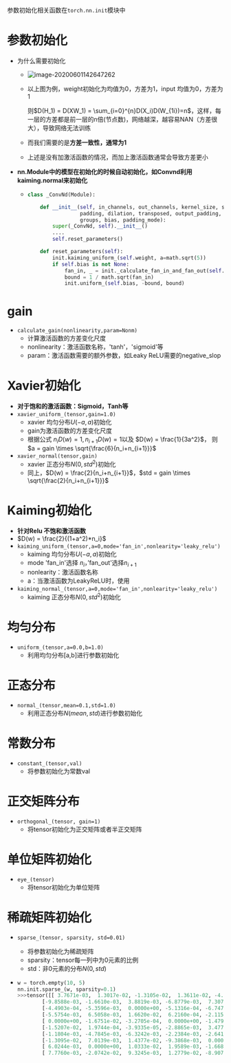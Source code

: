 参数初始化相关函数在`torch.nn.init`模块中

# 参数初始化

- 为什么需要初始化

  - ![image-20200601142647262](C:\Users\26401\AppData\Roaming\Typora\typora-user-images\image-20200601142647262.png)

  - 以上图为例，weight初始化为均值为0，方差为1，input 均值为0，方差为1

    则$D(H_1) = D(XW_1) = \sum_{i=0}^{n}D(X_i)D(W_{1i})=n$，这样，每一层的方差都是前一层的n倍(节点数)，网络越深，越容易NAN（方差很大），导致网络无法训练

  - 而我们需要的是**方差一致性，通常为1**

  - 上述是没有加激活函数的情况，而加上激活函数通常会导致方差更小
  
- **nn.Module中的模型在初始化的时候自动初始化，如Convnd利用kaiming.normal来初始化**

  - ```python
    class _ConvNd(Module):
    
        def __init__(self, in_channels, out_channels, kernel_size, stride,
                     padding, dilation, transposed, output_padding,
                     groups, bias, padding_mode):
            super(_ConvNd, self).__init__()
            ....
            self.reset_parameters()
    
        def reset_parameters(self):
            init.kaiming_uniform_(self.weight, a=math.sqrt(5))
            if self.bias is not None:
                fan_in, _ = init._calculate_fan_in_and_fan_out(self.weight)
                bound = 1 / math.sqrt(fan_in)
                init.uniform_(self.bias, -bound, bound)
    
    ```

    

# gain

- `calculate_gain(nonlinearity,param=Nonm)`
  - 计算激活函数的方差变化尺度
  - nonlinearity：激活函数名称，'tanh'，'sigmoid'等
  - param：激活函数需要的额外参数，如Leaky ReLU需要的negative_slop

# Xavier初始化

- **对于饱和的激活函数：Sigmoid，Tanh等**
- `xavier_uniform_(tensor,gain=1.0)`
  -  xavier 均匀分布$U(-a,a)$初始化
  -  gain为激活函数的方差变化尺度
  -  根据公式    $n_iD(w) =1,n_{i+1}D(w)=1$以及 $D(w) = \frac{1}{3a^2}$，   则$a = gain \times \sqrt{\frac{6}{n_i+n_{i+1}}}$
- `xavier_normal(tensor,gain)`
  - xavier 正态分布$N(0,std^2)$初始化
  - 同上，$D(w) = \frac{2}{n_i+n_{i+1}}$，$std = gain \times \sqrt{\frac{2}{n_i+n_{i+1}}}$

# Kaiming初始化

- **针对Relu 不饱和激活函数**
- $D(w) = \frac{2}{(1+a^2)*n_i}$
- `kaiming_uniform_(tensor,a=0,mode='fan_in',nonlearity='leaky_relu')`
  - kaiming 均匀分布$U(-a,a)$初始化
  - mode  'fan_in'选择 $n_i$，’fan_out'选择$n_{i+1}$
  - nonlearity：激活函数名称
  - a：当激活函数为LeakyReLU时，使用
- `kaiming_normal_(tensor,a=0,mode='fan_in',nonlearity='leaky_relu')`
  - kaiming 正态分布$N(0,std^2)$初始化



# 均匀分布

- `uniform_(tensor,a=0.0,b=1.0)`
  - 利用均匀分布[a,b]进行参数初始化

# 正态分布

- `normal_(tensor,mean=0.1,std=1.0)`
  - 利用正态分布$N(mean,std)$进行参数初始化

# 常数分布

- `constant_(tensor,val)`
  - 将参数初始化为常数val

# 正交矩阵分布

- `orthogonal_(tensor, gain=1)`
  - 将tensor初始化为正交矩阵或者半正交矩阵

# 单位矩阵初始化

- `eye_(tensor)`
  - 将tensor初始化为单位矩阵

# 稀疏矩阵初始化

- `sparse_(tensor, sparsity, std=0.01)`

  - 将参数初始化为稀疏矩阵
  - sparsity：tensor每一列中为0元素的比例
  - std：非0元素的分布$N(0,std)$

- ```python
  w = torch.empty(10, 5)
  nn.init.sparse_(w, sparsity=0.1)
  >>>tensor([[ 3.7671e-03,  1.3017e-02, -1.3105e-02,  1.3611e-02, -4.3414e-03],
          [-9.8588e-03, -1.6610e-03,  3.8819e-03, -6.8779e-03,  7.3079e-03],
          [-4.4903e-04, -5.3596e-03,  0.0000e+00, -5.1316e-04, -6.7473e-03],
          [-5.5754e-03,  6.5058e-03,  1.6620e-02,  6.2160e-04, -2.1154e-03],
          [ 0.0000e+00, -1.6751e-02, -3.2705e-04,  0.0000e+00, -1.4799e-02],
          [-1.5207e-02,  1.9744e-04, -3.9335e-05, -2.8865e-03,  3.4776e-03],
          [-1.1804e-03, -4.7845e-03, -6.3242e-03, -2.2384e-03, -2.6415e-03],
          [-1.3095e-02,  7.0139e-03,  1.4377e-02, -9.3868e-03,  0.0000e+00],
          [ 6.0244e-03,  0.0000e+00,  1.0333e-02,  1.9589e-03, -1.6687e-02],
          [ 7.7760e-03, -2.0742e-02,  9.3245e-03,  1.2779e-02, -8.9075e-03]])
  ```

  

